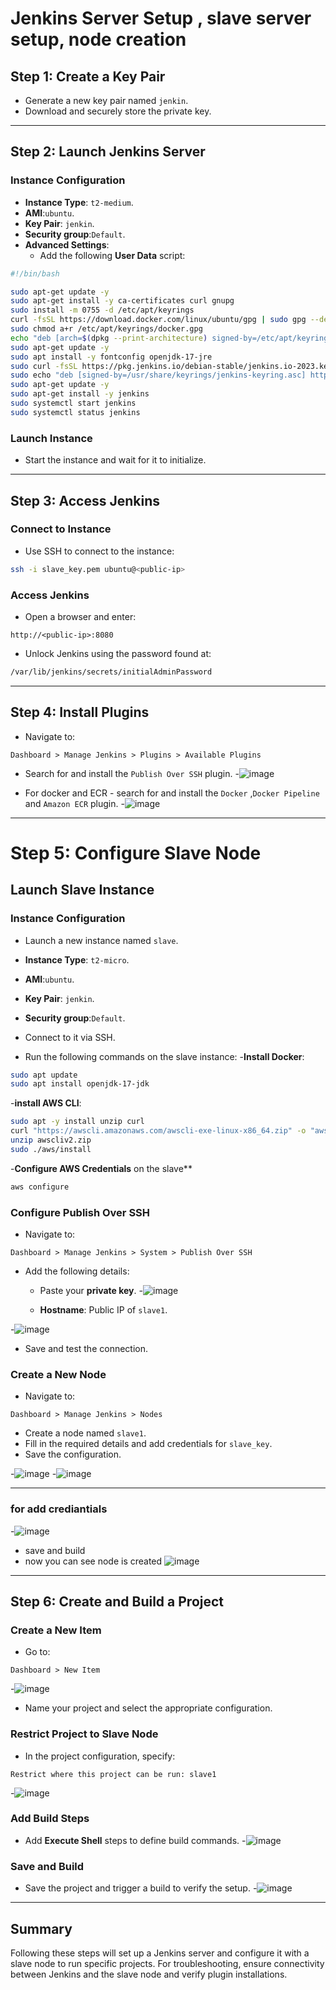 # Jenkins Server Setup , slave server setup, node creation

## Step 1: Create a Key Pair
- Generate a new key pair named `jenkin`.
- Download and securely store the private key.

---

## Step 2: Launch Jenkins Server

### Instance Configuration
- **Instance Type**: `t2-medium`.
- **AMI**:`ubuntu`.
- **Key Pair**: `jenkin`.
- **Security group**:`Default`.
- **Advanced Settings**:
  - Add the following **User Data** script:

```bash
#!/bin/bash

sudo apt-get update -y
sudo apt-get install -y ca-certificates curl gnupg
sudo install -m 0755 -d /etc/apt/keyrings
curl -fsSL https://download.docker.com/linux/ubuntu/gpg | sudo gpg --dearmor -o /etc/apt/keyrings/docker.gpg
sudo chmod a+r /etc/apt/keyrings/docker.gpg
echo "deb [arch=$(dpkg --print-architecture) signed-by=/etc/apt/keyrings/docker.gpg] https://download.docker.com/linux/ubuntu $(. /etc/os-release && echo $VERSION_CODENAME) stable" | sudo tee /etc/apt/sources.list.d/docker.list > /dev/null
sudo apt-get update -y
sudo apt install -y fontconfig openjdk-17-jre
sudo curl -fsSL https://pkg.jenkins.io/debian-stable/jenkins.io-2023.key | sudo tee /usr/share/keyrings/jenkins-keyring.asc > /dev/null
sudo echo "deb [signed-by=/usr/share/keyrings/jenkins-keyring.asc] https://pkg.jenkins.io/debian-stable binary/" | sudo tee /etc/apt/sources.list.d/jenkins.list > /dev/null
sudo apt-get update -y
sudo apt-get install -y jenkins
sudo systemctl start jenkins
sudo systemctl status jenkins
```

### Launch Instance
- Start the instance and wait for it to initialize.

---

## Step 3: Access Jenkins

### Connect to Instance
- Use SSH to connect to the instance:

```bash
ssh -i slave_key.pem ubuntu@<public-ip>
```

### Access Jenkins
- Open a browser and enter:

```
http://<public-ip>:8080
```

- Unlock Jenkins using the password found at:

```bash
/var/lib/jenkins/secrets/initialAdminPassword
```

---

## Step 4: Install Plugins
- Navigate to:

```
Dashboard > Manage Jenkins > Plugins > Available Plugins
```

- Search for and install the `Publish Over SSH` plugin.
-![image](https://github.com/user-attachments/assets/db677545-2a70-4857-ad76-c28a027e6cac)

- For docker and ECR - search for and install the `Docker` ,`Docker Pipeline` and `Amazon ECR` plugin.
-![image](https://github.com/user-attachments/assets/6f160d38-35ff-4f87-8d84-b2e7ca3f4bdc)



---

# Step 5: Configure Slave Node

## Launch Slave Instance

### Instance Configuration

- Launch a new instance named `slave`.
- **Instance Type**: `t2-micro`.
- **AMI**:`ubuntu`.
- **Key Pair**: `jenkin`.
- **Security group**:`Default`.


- Connect to it via SSH.
- Run the following commands on the slave instance:
-**Install Docker**:
  
```bash
sudo apt update
sudo apt install openjdk-17-jdk
```
-**install AWS CLI**:

```bash
sudo apt -y install unzip curl
curl "https://awscli.amazonaws.com/awscli-exe-linux-x86_64.zip" -o "awscliv2.zip"
unzip awscliv2.zip
sudo ./aws/install
```
-**Configure AWS Credentials** on the slave**

```bash
aws configure
```

### Configure Publish Over SSH
- Navigate to:

```
Dashboard > Manage Jenkins > System > Publish Over SSH
```

- Add the following details:
  - Paste your **private key**.
-![image](https://github.com/user-attachments/assets/eb5b775f-e49d-468c-a742-bdbac9e8cd68)

  - **Hostname**: Public IP of `slave1`.

-![image](https://github.com/user-attachments/assets/8e73baab-7a40-4d9a-b36b-559b8fa04700)


- Save and test the connection.

### Create a New Node
- Navigate to:

```
Dashboard > Manage Jenkins > Nodes
```

- Create a node named `slave1`.
- Fill in the required details and add credentials for `slave_key`.
- Save the configuration.

-![image](https://github.com/user-attachments/assets/885d1686-10ab-4680-a542-e418678f5e94)
-![image](https://github.com/user-attachments/assets/55266995-204a-4e18-a189-7946bbcf33b5)

---
### for add crediantials
-![image](https://github.com/user-attachments/assets/64461695-952e-48a2-85b2-751ee6a99d8c)

- save and build
- now you can see node is created
![image](https://github.com/user-attachments/assets/3d01b04c-2648-4f4c-819d-d8662f276c5b)


---

## Step 6: Create and Build a Project

### Create a New Item
- Go to:

```
Dashboard > New Item
```
-![image](https://github.com/user-attachments/assets/86949cce-a852-4539-a39b-843bfe110e40)

- Name your project and select the appropriate configuration.

### Restrict Project to Slave Node
- In the project configuration, specify:

```
Restrict where this project can be run: slave1
```
-![image](https://github.com/user-attachments/assets/992d0e8c-a5f9-4bfd-bbd7-5920e6790073)


### Add Build Steps
- Add **Execute Shell** steps to define build commands.
-![image](https://github.com/user-attachments/assets/5a0ce754-baae-4a08-8ae6-88c84824a763)

### Save and Build
- Save the project and trigger a build to verify the setup.
-![image](https://github.com/user-attachments/assets/78a5d93c-0c7f-4b5b-8bb8-dfe41340e7b0)


---

## Summary
Following these steps will set up a Jenkins server and configure it with a slave node to run specific projects. For troubleshooting, ensure connectivity between Jenkins and the slave node and verify plugin installations.
